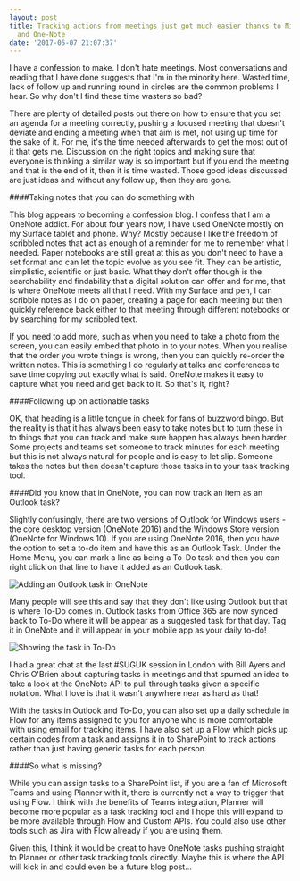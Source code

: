 ```yaml
---
layout: post
title: Tracking actions from meetings just got much easier thanks to Microsoft's To-Do
  and One-Note
date: '2017-05-07 21:07:37'
---
```


I have a confession to make. I don't hate meetings. Most conversations and reading that I have done suggests that I'm in the minority here. Wasted time, lack of follow up and running round in circles are the common problems I hear. So why don't I find these time wasters so bad?

There are plenty of detailed posts out there on how to ensure that you set an agenda for a meeting correctly, pushing a focused meeting that doesn't deviate and ending a meeting when that aim is met, not using up time for the sake of it. For me, it's the time needed afterwards to get the most out of it that gets me. Discussion on the right topics and making sure that everyone is thinking a similar way is so important but if you end the meeting and that is the end of it, then it is time wasted. Those good ideas discussed are just ideas and without any follow up, then they are gone.

####Taking notes that you can do something with

This blog appears to becoming a confession blog. I confess that I am a OneNote addict. For about four years now, I have used OneNote mostly on my Surface tablet and phone. Why? Mostly because I like the freedom of scribbled notes that act as enough of a reminder for me to remember what I needed. Paper notebooks are still great at this as you don't need to have a set format and can let the topic evolve as you see fit. They can be artistic, simplistic, scientific or just basic. What they don't offer though is the searchability and findability that a digital solution can offer and for me, that is where OneNote meets all that I need. With my Surface and pen, I can scribble notes as I do on paper, creating a page for each meeting but then quickly reference back either to that meeting through different notebooks or by searching for my scribbled text.

If you need to add more, such as when you need to take a photo from the screen, you can easily embed that photo in to your notes. When you realise that the order you wrote things is wrong, then you can quickly re-order the written notes. This is something I do regularly at talks and conferences to save time copying out exactly what is said. OneNote makes it easy to capture what you need and get back to it. So that's it, right?

####Following up on actionable tasks

OK, that heading is a little tongue in cheek for fans of buzzword bingo. But the reality is that it has always been easy to take notes but to turn these in to things that you can track and make sure happen has always been harder. Some projects and teams set someone to track minutes for each meeting but this is not always natural for people and is easy to let slip. Someone takes the notes but then doesn't capture those tasks in to your task tracking tool.

####Did you know that in OneNote, you can now track an item as an Outlook task? 

Slightly confusingly, there are two versions of Outlook for Windows users - the core desktop version (OneNote 2016) and the Windows Store version (OneNote for Windows 10). If you are using OneNote 2016, then you have the option to set a to-do item and have this as an Outlook Task. Under the Home Menu, you can mark a line as being a To-Do task and then you can right click on that line to have it added as an Outlook task.

![Adding an Outlook task in OneNote](/assets/images/2017/05/Outlook-tasks-in-OneNote.PNG)

Many people will see this and say that they don't like using Outlook but that is where To-Do comes in. Outlook tasks from Office 365 are now synced back to To-Do where it will be appear as a suggested task for that day. Tag it in OneNote and it will appear in your mobile app as your daily to-do!

![Showing the task in To-Do](/assets/images/2017/05/MS-To-Do.jpg)

I had a great chat at the last #SUGUK session in London with Bill Ayers and Chris O'Brien about capturing tasks in meetings and that spurned an idea to take a look at the OneNote API to pull through tasks given a specific notation. What I love is that it wasn't anywhere near as hard as that!

With the tasks in Outlook and To-Do, you can also set up a daily schedule in Flow for any items assigned to you for anyone who is more comfortable with using email for tracking items. I have also set up a Flow which picks up certain codes from a task and assigns it in to SharePoint to track actions rather than just having generic tasks for each person.

####So what is missing?

While you can assign tasks to a SharePoint list, if you are a fan of Microsoft Teams and using Planner with it, there is currently not a way to trigger that using Flow. I think with the benefits of Teams integration, Planner will become more popular as a task tracking tool and I hope this will expand to be more available through Flow and Custom APIs. You could also use other tools such as Jira with Flow already if you are using them.

Given this, I think it would be great to have OneNote tasks pushing straight to Planner or other task tracking tools directly. Maybe this is where the API will kick in and could even be a future blog post...